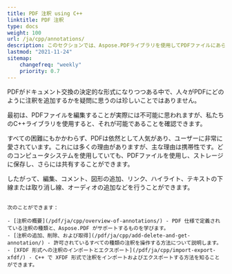 ```yaml
---
title: PDF 注釈 using C++
linktitle: PDF 注釈
type: docs
weight: 100
url: /ja/cpp/annotations/
description: このセクションでは、Aspose.PDFライブラリを使用してPDFファイルにあらゆる種類の注釈を追加する方法を示します。C++で注釈を描画、開く、または追加する方法を学びます。
lastmod: "2021-11-24"
sitemap:
    changefreq: "weekly"
    priority: 0.7
---
```


PDFがドキュメント交換の決定的な形式になりつつある中で、人々がPDFにどのように注釈を追加するかを疑問に思うのは珍しいことではありません。

最初は、PDFファイルを編集することが実際には不可能に思われますが、私たちのC++ライブラリを使用すると、それが可能であることを確認できます。

すべての困難にもかかわらず、PDFは依然として人気があり、ユーザーに非常に愛されています。これには多くの理由がありますが、主な理由は携帯性です。どのコンピュータシステムを使用していても、PDFファイルを使用し、ストレージに保存し、さらには共有することができます。

したがって、編集、コメント、図形の追加、リンク、ハイライト、テキストの下線または取り消し線、オーディオの追加などを行うことができます。
``` - Aspose.PDF for C++ を使用して、PDF ファイルに注釈を追加する機能を利用します。

次のことができます：

- [注釈の概要](/pdf/ja/cpp/overview-of-annotations/) - PDF 仕様で定義されている注釈の種類と、Aspose.PDF がサポートするものを学びます。
- [注釈の追加、削除、および取得](/pdf/ja/cpp/add-delete-and-get-annotation/) - 許可されているすべての種類の注釈を操作する方法について説明します。
- [XFDF 形式への注釈のインポートとエクスポート](/pdf/ja/cpp/import-export-xfdf/) - C++ で XFDF 形式で注釈をインポートおよびエクスポートする方法を知ることができます。